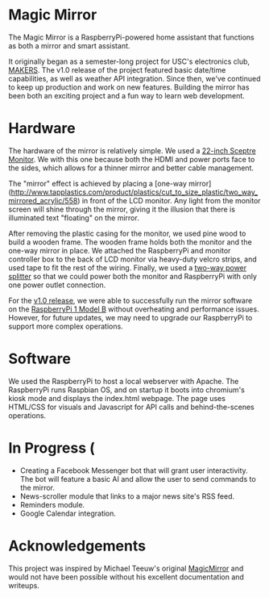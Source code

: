# Magic Mirror

The Magic Mirror is a RaspberryPi-powered home assistant that functions as both a mirror and smart assistant. 

It originally began as a semester-long project for USC's electronics club, [MAKERS](https://www.facebook.com/uscmakers/). The v1.0 release of the project featured basic date/time capabilities, as well as weather API integration. Since then, we've continued to keep up production and work on new features. Building the mirror has been both an exciting project and a fun way to learn web development. 

# Hardware

The hardware of the mirror is relatively simple. We used a [22-inch Sceptre Monitor](https://www.amazon.com/Sceptre-E225W-1920-Screen-LED-Lit-Monitor/dp/B00S8W8Z5E). We with this one because both the HDMI and power ports face to the sides, which allows for a thinner mirror and better cable management. 

The "mirror" effect is achieved by placing a [one-way mirror] (http://www.tapplastics.com/product/plastics/cut_to_size_plastic/two_way_mirrored_acrylic/558) in front of the LCD monitor. Any light from the monitor screen will shine through the mirror, giving it the illusion that there is illuminated text "floating" on the mirror. 

After removing the plastic casing for the monitor, we used pine wood to build a wooden frame. The wooden frame holds both the monitor and the one-way mirror in place. We attached the RaspberryPi and monitor controller box to the back of LCD monitor via heavy-duty velcro strips, and used tape to fit the rest of the wiring. Finally, we used a [two-way power splitter](https://www.amazon.com/Cables-Unlimited-PWR-PSLIB-2-Xtender-Splitter/dp/B000234UFG/ref=sr_1_1?s=hi&ie=UTF8&qid=1482628532&sr=1-1&keywords=two+way+power+splitter) so that we could power both the monitor and RaspberryPi with only one power outlet connection.

For the [v1.0 release](https://github.com/Jamin-Chen/magic-mirror/tree/v1.0), we were able to successfully run the mirror software on the [RaspberryPi 1 Model B](https://www.raspberrypi.org/products/model-b/) without overheating and performance issues. However, for future updates, we may need to upgrade our RaspberryPi to support more complex operations.

# Software

We used the RaspberryPi to host a local webserver with Apache. The RaspberryPi runs Raspbian OS, and on startup it boots into chromium's kiosk mode and displays the index.html webpage. The page uses HTML/CSS for visuals and Javascript for API calls and behind-the-scenes operations.

# In Progress (
* Creating a Facebook Messenger bot that will grant user interactivity. The bot will feature a basic AI and allow the user to send commands to the mirror.
* News-scroller module that links to a major news site's RSS feed.
* Reminders module.
* Google Calendar integration.

# Acknowledgements

This project was inspired by Michael Teeuw's original [MagicMirror](http://michaelteeuw.nl/post/84026273526/and-there-it-is-the-end-result-of-the-magic) and would not have been possible without his excellent documentation and writeups.

